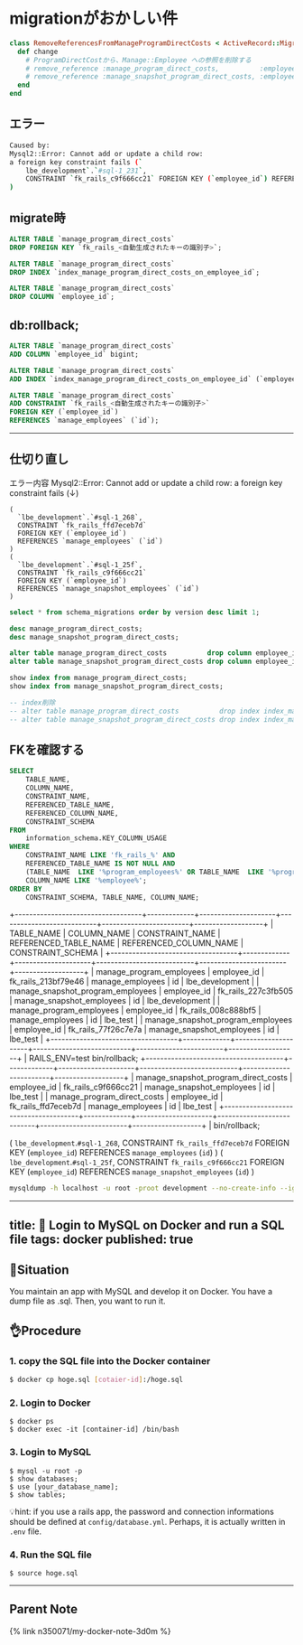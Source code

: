 # migrationがおかしい件

```rb
class RemoveReferencesFromManageProgramDirectCosts < ActiveRecord::Migration[7.0]
  def change
    # ProgramDirectCostから、Manage::Employee への参照を削除する
    # remove_reference :manage_program_direct_costs,          :employee, null: false, foreign_key: { to_table: :manage_employees }, index: { name: "index_manage_program_direct_costs_on_employee_id" }
    # remove_reference :manage_snapshot_program_direct_costs, :employee, null: false, foreign_key: { to_table: :manage_employees }, index: { name: "index_manage_snapshot_program_direct_costs_on_employee_id" }
  end
end
```

## エラー
```sh
Caused by:
Mysql2::Error: Cannot add or update a child row:
a foreign key constraint fails (`
    lbe_development`.`#sql-1_231`,
    CONSTRAINT `fk_rails_c9f666cc21` FOREIGN KEY (`employee_id`) REFERENCES `manage_employees` (`id`)
)
```

## migrate時
```sql
ALTER TABLE `manage_program_direct_costs`
DROP FOREIGN KEY `fk_rails_<自動生成されたキーの識別子>`;

ALTER TABLE `manage_program_direct_costs`
DROP INDEX `index_manage_program_direct_costs_on_employee_id`;

ALTER TABLE `manage_program_direct_costs`
DROP COLUMN `employee_id`;
```


## db:rollback;
```sql
ALTER TABLE `manage_program_direct_costs`
ADD COLUMN `employee_id` bigint;

ALTER TABLE `manage_program_direct_costs`
ADD INDEX `index_manage_program_direct_costs_on_employee_id` (`employee_id`);

ALTER TABLE `manage_program_direct_costs`
ADD CONSTRAINT `fk_rails_<自動生成されたキーの識別子>`
FOREIGN KEY (`employee_id`)
REFERENCES `manage_employees` (`id`);
```



--------

## 仕切り直し
エラー内容
Mysql2::Error: Cannot add or update a child row: a foreign key constraint fails (↓)
```
(
  `lbe_development`.`#sql-1_268`,
  CONSTRAINT `fk_rails_ffd7eceb7d`
  FOREIGN KEY (`employee_id`)
  REFERENCES `manage_employees` (`id`)
)
(
  `lbe_development`.`#sql-1_25f`,
  CONSTRAINT `fk_rails_c9f666cc21`
  FOREIGN KEY (`employee_id`)
  REFERENCES `manage_snapshot_employees` (`id`)
)
```

```sql
select * from schema_migrations order by version desc limit 1;

desc manage_program_direct_costs;
desc manage_snapshot_program_direct_costs;

alter table manage_program_direct_costs          drop column employee_id;
alter table manage_snapshot_program_direct_costs drop column employee_id;

show index from manage_program_direct_costs;
show index from manage_snapshot_program_direct_costs;

-- index削除
-- alter table manage_program_direct_costs          drop index index_manage_program_direct_costs_on_employee_id;
-- alter table manage_snapshot_program_direct_costs drop index index_manage_snapshot_program_direct_costs_on_employee_id;
```

## FKを確認する
```sql
SELECT
    TABLE_NAME,
    COLUMN_NAME,
    CONSTRAINT_NAME,
    REFERENCED_TABLE_NAME,
    REFERENCED_COLUMN_NAME,
    CONSTRAINT_SCHEMA
FROM
    information_schema.KEY_COLUMN_USAGE
WHERE
    CONSTRAINT_NAME LIKE 'fk_rails_%' AND
    REFERENCED_TABLE_NAME IS NOT NULL AND
    (TABLE_NAME  LIKE '%program_employees%' OR TABLE_NAME  LIKE '%program_direct_costs%' ) AND
    COLUMN_NAME LIKE '%employee%';
ORDER BY
    CONSTRAINT_SCHEMA, TABLE_NAME, COLUMN_NAME;
```
+-----------------------------------+-------------+---------------------+---------------------------+------------------------+-------------------+
| TABLE_NAME                        | COLUMN_NAME | CONSTRAINT_NAME     | REFERENCED_TABLE_NAME     | REFERENCED_COLUMN_NAME | CONSTRAINT_SCHEMA |
+-----------------------------------+-------------+---------------------+---------------------------+------------------------+-------------------+
| manage_program_employees          | employee_id | fk_rails_213bf79e46 | manage_employees          | id                     | lbe_development   |
| manage_snapshot_program_employees | employee_id | fk_rails_227c3fb505 | manage_snapshot_employees | id                     | lbe_development   |
| manage_program_employees          | employee_id | fk_rails_008c888bf5 | manage_employees          | id                     | lbe_test          |
| manage_snapshot_program_employees | employee_id | fk_rails_77f26c7e7a | manage_snapshot_employees | id                     | lbe_test          |
+-----------------------------------+-------------+---------------------+---------------------------+------------------------+-------------------+
| RAILS_ENV=test bin/rollback;
+--------------------------------------+-------------+---------------------+---------------------------+------------------------+-------------------+
| manage_snapshot_program_direct_costs | employee_id | fk_rails_c9f666cc21 | manage_snapshot_employees | id                     | lbe_test          |
| manage_program_direct_costs          | employee_id | fk_rails_ffd7eceb7d | manage_employees          | id                     | lbe_test          |
+--------------------------------------+-------------+---------------------+---------------------------+------------------------+-------------------+
| bin/rollback;

(
  `lbe_development`.`#sql-1_268`,
  CONSTRAINT `fk_rails_ffd7eceb7d`
  FOREIGN KEY (`employee_id`)
  REFERENCES `manage_employees` (`id`)
)
(
  `lbe_development`.`#sql-1_25f`,
  CONSTRAINT `fk_rails_c9f666cc21`
  FOREIGN KEY (`employee_id`)
  REFERENCES `manage_snapshot_employees` (`id`)
)



```sh
mysqldump -h localhost -u root -proot development --no-create-info --ignore-table=development.ar_internal_metadata --ignore-table=development.schema_migrations > tmp/development_20231117.dump.sql
```


---
title: 🐳 Login to MySQL on Docker and run a SQL file
tags: docker
published: true
---

## 🤔Situation
You maintain an app with MySQL and develop it on Docker. You have a dump file as .sql. Then, you want to run it.

## 👌Procedure
### 1. copy the SQL file into the Docker container
```sh
$ docker cp hoge.sql [cotaier-id]:/hoge.sql
```

### 2. Login to Docker
```shell
$ docker ps
$ docker exec -it [container-id] /bin/bash
```

### 3. Login to MySQL
```shell
$ mysql -u root -p
$ show databases;
$ use [your_database_name];
$ show tables;
```

💡hint: if you use a rails app, the password and connection informations should be defined at `config/database.yml`. Perhaps, it is actually written in `.env` file.


### 4. Run the SQL file
```shell
$ source hoge.sql
```
---

## Parent Note
{% link n350071/my-docker-note-3d0m %}
